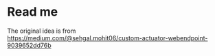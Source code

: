 # Read me

The original idea is from  
https://medium.com/@sehgal.mohit06/custom-actuator-webendpoint-9039652dd76b